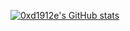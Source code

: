 
[![0xd1912e's GitHub stats](https://github-readme-stats.vercel.app/api?username=0xd1912e)](https://github.com/anuraghazra/github-readme-stats)
